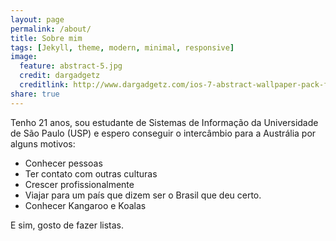 ```yaml
---
layout: page
permalink: /about/
title: Sobre mim
tags: [Jekyll, theme, modern, minimal, responsive]
image:
  feature: abstract-5.jpg
  credit: dargadgetz
  creditlink: http://www.dargadgetz.com/ios-7-abstract-wallpaper-pack-for-iphone-5-and-ipod-touch-retina/
share: true
---
```


Tenho 21 anos, sou estudante de Sistemas de Informação da Universidade de São Paulo (USP) e espero conseguir o intercâmbio para a Austrália por alguns motivos:

* Conhecer pessoas
* Ter contato com outras culturas
* Crescer profissionalmente
* Viajar para um país que dizem ser o Brasil que deu certo.
* Conhecer Kangaroo e Koalas

E sim, gosto de fazer listas.